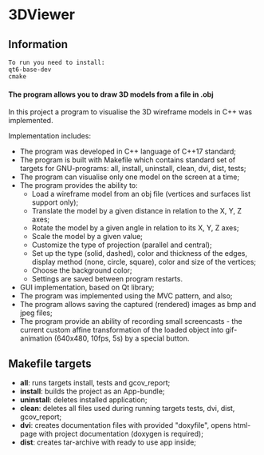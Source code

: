 # 3DViewer

## Information

```
To run you need to install:
qt6-base-dev
cmake
```
#### The program allows you to draw 3D models from a file in .obj

In this project a program to visualise the 3D wireframe models in C++ was implemented. 

Implementation includes:
- The program was developed in C++ language of C++17 standard;
- The program is built with Makefile which contains standard set of targets for GNU-programs: all, install, uninstall, clean, dvi, dist, tests;
- The program can visualise only one model on the screen at a time;
- The program provides the ability to:
    - Load a wireframe model from an obj file (vertices and surfaces list support only);
    - Translate the model by a given distance in relation to the X, Y, Z axes;
    - Rotate the model by a given angle in relation to its X, Y, Z axes;
    - Scale the model by a given value;
    - Customize the type of projection (parallel and central);
    - Set up the type (solid, dashed), color and thickness of the edges, display method (none, circle, square), color and size of the vertices;
    - Choose the background color;
    - Settings are saved between program restarts.
- GUI implementation, based on Qt library;
- The program was implemented using the MVC pattern, and also;
- The program allows saving the captured (rendered) images as bmp and jpeg files;
- The program provide an ability of recording small screencasts - the current custom affine transformation of the loaded object into gif-animation (640x480, 10fps, 5s) by a special button.

## Makefile targets
 - **all**: runs targets install,  tests and gcov_report;
 - **install**: builds the project as an App-bundle;
 - **uninstall**: deletes installed application;
 - **clean**: deletes all files used during running targets tests, dvi, dist, gcov_report;
 - **dvi**: creates documentation files with provided "doxyfile", opens html-page with project documentation (doxygen is required);
 - **dist**: creates tar-archive with ready to use app inside;
